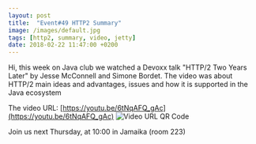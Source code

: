 ```yaml
---
layout: post
title:  "Event#49 HTTP2 Summary"
image: /images/default.jpg
tags: [http2, summary, video, jetty]
date: 2018-02-22 11:47:00 +0200
---
```


Hi, this week on Java club
we watched a Devoxx talk "HTTP/2 Two Years Later" by Jesse McConnell and Simone Bordet. The video was about HTTP/2 main ideas and advantages, issues and how it is supported in the Java ecosystem

The video URL: [https://youtu.be/6tNqAFQ_gAc](https://youtu.be/6tNqAFQ_gAc)
![Video URL QR Code](http://api.qrserver.com/v1/create-qr-code/?color=000000&bgcolor=FFFFFF&data=https%3A%2F%2Fyoutu.be%2F6tNqAFQ_gAc&qzone=1&margin=0&size=400x400&ecc=L)

Join us next Thursday, at 10:00 in Jamaika (room 223)

